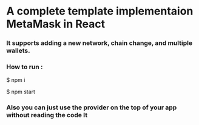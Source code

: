 # A complete template implementaion MetaMask in React
### It supports adding a new network, chain change, and multiple wallets.
### How to run :
$ npm i 

$ npm start

### Also you can just use the provider on the top of your app without reading the code It 
